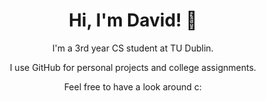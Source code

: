 <h1 align="center">Hi, I'm David! 👋</h1>
<p align="center">I'm a 3rd year CS student at TU Dublin.</p>
<p align="center">I use GitHub for personal projects and college assignments.</p>
<p align="center">Feel free to have a look around c:</p
